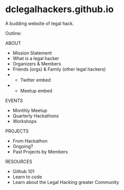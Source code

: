 dclegalhackers.github.io
========================

A budding website of legal hack. 

Outline:

ABOUT
* Mission Statement 
* What is a legal hacker
* Organizers & Members 
* Friends (orgs) & Family (other legal hackers)
* + Twitter embed
* + Meetup embed 

EVENTS 
* Monthly Meetup 
* Quarterly Hackathons 
* Workshops 

PROJECTS
* From Hackathon
* Ongoing?
* Past Projects by Members 

RESOURCES
* Github 101 
* Learn to code
* Learn about the Legal Hacking greater Community 
